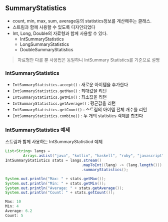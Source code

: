 ## SummaryStatistics

- count, min, max, sum, average등의 statistics정보를 계산해주는 클래스.
- 스트림과 함께 사용할 수 있도록 디자인되었다
- Int, Long, Double의 자료형과 함께 사용할 수 있다.
  - IntSummaryStatistics
  - LongSummaryStatistics
  - DoubleSummaryStatistics

> 자료형만 다를 뿐 사용법은 동일하니 IntSummary Statistics를 기준으로 설명

### IntSummaryStatistics

- `IntSummaryStatistics.accept()` : 새로운 아이템을 추가한다
- `IntSummaryStatistics.getMax()` : 최대값을 리턴
- `IntSummaryStatistics.getMin()` : 최소값을 리턴
- `IntSummaryStatistics.getAverage()` : 평균값을 리턴
- `IntSummaryStatistics.getCount()` : 스트림의 아이템 전체 개수를 리턴
- `IntSummaryStatistics.combine()` :  두 개의 statistics 객체를 합친다



### IntSummaryStatistics 예제

스트림과 함께 사용하는 IntSummaryStatisticd 예제

```java
List<String> langs =
        Arrays.asList("java", "kotlin", "haskell", "ruby", "javascript");
IntSummaryStatistics stats = langs.stream()
                                  .mapToInt((lang) -> (lang.length()))
                                  .summaryStatistics();

System.out.println("Max: " + stats.getMax());
System.out.println("Min: " + stats.getMin());
System.out.println("Average: " + stats.getAverage());
System.out.println("Count: " + stats.getCount());
```

```java
Max: 10
Min: 4
Average: 6.2
Count: 5
```



